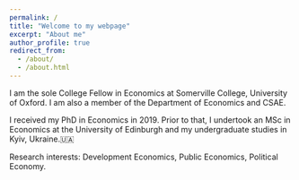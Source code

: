 ```yaml
---
permalink: /
title: "Welcome to my webpage"
excerpt: "About me"
author_profile: true
redirect_from: 
  - /about/
  - /about.html
---
```


I am the sole College Fellow in Economics at Somerville College, University of Oxford. I am also a member of the Department of Economics and CSAE.  

I received my PhD in Economics in 2019. Prior to that, I undertook an MSc in Economics at the University of Edinburgh and my undergraduate studies in Kyiv, Ukraine.🇺🇦

Research interests: Development Economics, Public Economics, Political Economy.

